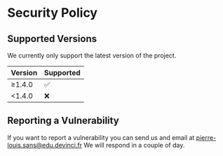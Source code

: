 # Security Policy

## Supported Versions

We currently only support the latest version of the project.

| Version | Supported          |
| ------- | ------------------ |
| ≥1.4.0  | :white_check_mark: |
| <1.4.0  | :x:                |


## Reporting a Vulnerability

If you want to report a vulnerability you can send us and email at pierre-louis.sans@edu.devinci.fr
We will respond in a couple of day. 
